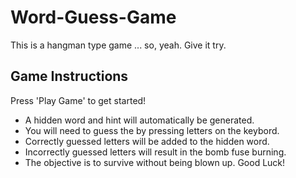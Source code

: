 # Word-Guess-Game
This is a hangman type game ... so, yeah. Give it try. 

## Game Instructions

Press 'Play Game' to get started!
* A hidden word and hint will automatically be generated.
* You will need to guess the by pressing letters on the keybord.
* Correctly guessed letters will be added to the hidden word.
* Incorrectly guessed letters will result in the bomb fuse burning.
* The objective is to survive without being blown up. Good Luck!

